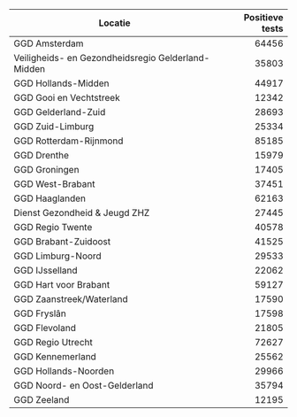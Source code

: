 | Locatie | Positieve tests |
|---------|----------------:|
| GGD Amsterdam                            | 64456 |
| Veiligheids- en Gezondheidsregio Gelderland-Midden | 35803 |
| GGD Hollands-Midden                      | 44917 |
| GGD Gooi en Vechtstreek                  | 12342 |
| GGD Gelderland-Zuid                      | 28693 |
| GGD Zuid-Limburg                         | 25334 |
| GGD Rotterdam-Rijnmond                   | 85185 |
| GGD Drenthe                              | 15979 |
| GGD Groningen                            | 17405 |
| GGD West-Brabant                         | 37451 |
| GGD Haaglanden                           | 62163 |
| Dienst Gezondheid & Jeugd ZHZ            | 27445 |
| GGD Regio Twente                         | 40578 |
| GGD Brabant-Zuidoost                     | 41525 |
| GGD Limburg-Noord                        | 29533 |
| GGD IJsselland                           | 22062 |
| GGD Hart voor Brabant                    | 59127 |
| GGD Zaanstreek/Waterland                 | 17590 |
| GGD Fryslân                              | 17598 |
| GGD Flevoland                            | 21805 |
| GGD Regio Utrecht                        | 72627 |
| GGD Kennemerland                         | 25562 |
| GGD Hollands-Noorden                     | 29966 |
| GGD Noord- en Oost-Gelderland            | 35794 |
| GGD Zeeland                              | 12195 |

